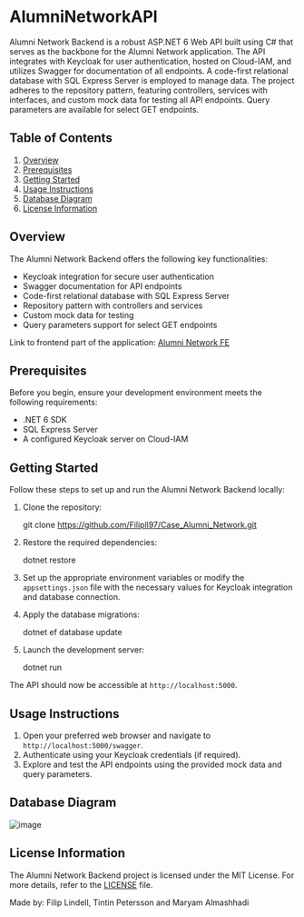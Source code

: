 # AlumniNetworkAPI

Alumni Network Backend is a robust ASP.NET 6 Web API built using C# that serves as the backbone for the Alumni Network application. The API integrates with Keycloak for user authentication, hosted on Cloud-IAM, and utilizes Swagger for documentation of all endpoints. A code-first relational database with SQL Express Server is employed to manage data. The project adheres to the repository pattern, featuring controllers, services with interfaces, and custom mock data for testing all API endpoints. Query parameters are available for select GET endpoints.

## Table of Contents

1. [Overview](#overview)
2. [Prerequisites](#prerequisites)
3. [Getting Started](#getting-started)
4. [Usage Instructions](#usage-instructions)
5. [Database Diagram](#database-diagram)
6. [License Information](#license-information)

## Overview

The Alumni Network Backend offers the following key functionalities:

- Keycloak integration for secure user authentication
- Swagger documentation for API endpoints
- Code-first relational database with SQL Express Server
- Repository pattern with controllers and services
- Custom mock data for testing
- Query parameters support for select GET endpoints

Link to frontend part of the application: [Alumni Network FE](https://github.com/Filipll97/Case_Alumni_Network)
## Prerequisites

Before you begin, ensure your development environment meets the following requirements:

- .NET 6 SDK
- SQL Express Server
- A configured Keycloak server on Cloud-IAM

## Getting Started

Follow these steps to set up and run the Alumni Network Backend locally:

1. Clone the repository:

    git clone https://github.com/Filipll97/Case_Alumni_Network.git
    
2. Restore the required dependencies:

    dotnet restore
    
3. Set up the appropriate environment variables or modify the `appsettings.json` file with the necessary values for Keycloak integration and database connection.

4. Apply the database migrations:
    
    dotnet ef database update

5. Launch the development server:

    dotnet run
    
The API should now be accessible at `http://localhost:5000`.

## Usage Instructions

1. Open your preferred web browser and navigate to `http://localhost:5000/swagger`.
2. Authenticate using your Keycloak credentials (if required).
3. Explore and test the API endpoints using the provided mock data and query parameters.

## Database Diagram

![image](https://user-images.githubusercontent.com/108069522/228522696-e56c5353-e50b-496a-9fa7-2b2ec6871131.png)

## License Information

The Alumni Network Backend project is licensed under the MIT License. For more details, refer to the [LICENSE](LICENSE) file.

Made by: Filip Lindell, Tintin Petersson and Maryam Almashhadi
